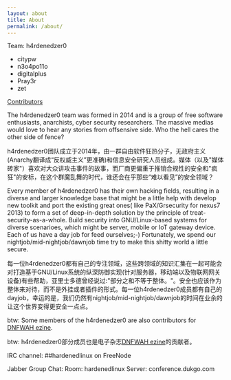 ```yaml
---
layout: about
title: About
permalink: /about/
---
```


Team: h4rdenedzer0

* citypw
* n3o4po11o
* digitalplus
* Pray3r
* zet

[Contributors](http://www.hardenedlinux.org/about2)


The h4rdenedzer0 team was formed in 2014 and is a group of free software enthusiasts, anarchists, cyber security researchers. The massive medias would love to hear any stories from offsensive side. Who the hell cares the other side of fence?

h4rdenedzer0团队成立于2014年，由一群自由软件狂热分子，无政府主义(Anarchy翻译成“反权威主义”更准确)和信息安全研究人员组成。媒体（以及"媒体砖家"）喜欢对大众讲攻击事件的故事，而厂商更偏重于推销合规性的安全和"疯狂"的安标，在这个群魔乱舞的时代，谁还会在乎那些“难以看见”的安全领域？

Every member of h4rdenedzer0 has their own hacking fields, resulting in a diverse and larger knowledge base that might be a little help with develop new toolkit and port the existing great ones( like PaX/Grsecurity for nexus7 2013) to form a set of deep-in-depth solution by the principle of treat-security-as-a-whole. Build security into GNU/Linux-based systems for diverse scenarioes, which might be server, mobile or IoT gateway device. Each of us have a day job for feed ourselves;-) Fortunately, we spend our nightjob/mid-nightjob/dawnjob time try to make this shitty world a little secure.

每一位h4rdenedzer0都有自己的专注领域，这些跨领域的知识汇集在一起可能会对打造基于GNU/Linux系统的纵深防御实现(针对服务器，移动端以及物联网网关设备)有些帮助，亚里士多德曾经说过:"部分之和不等于整体。"。安全也应该作为整体来对待，而不是外挂或者插件的形式。每一位h4rdenedzer0成员都有自己的dayjob，幸运的是，我们仍然有nightjob/mid-nightjob/dawnjob的时间在业余的让这个世界变得更安全一点点。   

btw: Some members of the h4rdenedzer0 are also contributors for [DNFWAH ezine](https://github.com/citypw/DNFWAH).

btw: h4rdenedzer0部分成员也是电子杂志[DNFWAH ezine](https://github.com/citypw/DNFWAH)的贡献者。

IRC channel: 
##hardenedlinux on FreeNode

Jabber Group Chat:
Room: hardenedlinux
Server: conference.dukgo.com
